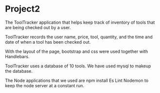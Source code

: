 # Project2

The ToolTracker application that helps keep track of inventory of tools that are being checked out by a user.

ToolTracker records the user name, price, tool, quantity, and the time and date of when a tool has been checked out.

With the layout of the page, bootstrap and css were used together with Handlebars.

ToolTracker uses a database of 10 tools.
We have used mysql to makeup the database.

The Node applications that we used are
npm install
Es Lint
Nodemon to keep the node server at a constant run.
